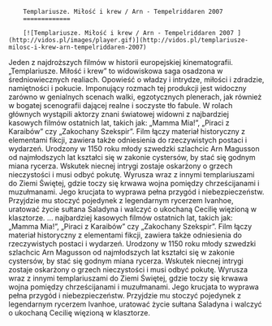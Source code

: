 
        Templariusze. Miłość i krew / Arn - Tempelriddaren 2007 
        =============
        
        [![Templariusze. Miłość i krew / Arn - Tempelriddaren 2007 ](http://vidos.pl/images/player.gif)](http://vidos.pl/templariusze-milosc-i-krew-arn-tempelriddaren-2007)
        
        
 Jeden z najdroższych filmów w historii europejskiej kinematografii. „Templariusze. Miłość i krew” to widowiskowa saga osadzona w średniowiecznych realiach. Opowieść o władzy i intrydze, miłości i zdradzie, namiętności i pokucie. Imponujący rozmach tej produkcji jest widoczny zarówno w genialnych scenach walki, egzotycznych plenerach, jak również w bogatej scenografii dającej realne i soczyste tło fabule. W rolach głównych wystąpili aktorzy znani światowej widowni z najbardziej kasowych filmów ostatnich lat, takich jak: „Mamma Mia!”, „Piraci z Karaibów” czy „Zakochany Szekspir”. Film łączy materiał historyczny z elementami fikcji, zawiera także odniesienia do rzeczywistych postaci i wydarzeń. Urodzony w 1150 roku młody szwedzki szlachcic Arn Magusson od najmłodszych lat kształci się w zakonie cystersów, by stać się godnym miana rycerza. Wskutek niecnej intrygi zostaje oskarżony o grzech nieczystości i musi odbyć pokutę. Wyrusza wraz z innymi templariuszami do Ziemi Świętej, gdzie toczy się krwawa wojna pomiędzy chrześcijanami i muzułmanami. Jego krucjata to wyprawa pełna przygód i niebezpieczeństw. Przyjdzie mu stoczyć pojedynek z legendarnym rycerzem Ivanhoe, uratować życie sułtana Saladyna i walczyć o ukochaną Cecilię więzioną w klasztorze.  ... najbardziej kasowych filmów ostatnich lat, takich jak: „Mamma Mia!”, „Piraci z Karaibów” czy „Zakochany Szekspir”. Film łączy materiał historyczny z elementami fikcji, zawiera także odniesienia do rzeczywistych postaci i wydarzeń. Urodzony w 1150 roku młody szwedzki szlachcic Arn Magusson od najmłodszych lat kształci się w zakonie cystersów, by stać się godnym miana rycerza. Wskutek niecnej intrygi zostaje oskarżony o grzech nieczystości i musi odbyć pokutę. Wyrusza wraz z innymi templariuszami do Ziemi Świętej, gdzie toczy się krwawa wojna pomiędzy chrześcijanami i muzułmanami. Jego krucjata to wyprawa pełna przygód i niebezpieczeństw. Przyjdzie mu stoczyć pojedynek z legendarnym rycerzem Ivanhoe, uratować życie sułtana Saladyna i walczyć o ukochaną Cecilię więzioną w klasztorze.
    